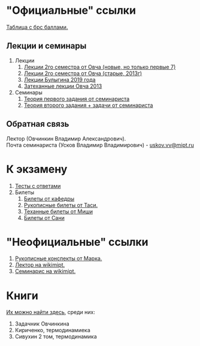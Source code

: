 # "Официальные" ссылки
[Таблица с брс баллами.](https://docs.google.com/spreadsheets/d/1HwuChCWgpusm-0oG_RnH-o3sKKyqvB5a6fFEXyAVaZY/edit#gid=0)  

## Лекции и семинары
1. Лекции
    1. [Лекции 2го семестра от Овча (новые, но только первые 7)](https://www.youtube.com/playlist?list=PLtkGmqQ5HKX59vtxw6Ves0u5yx-N0oiib)  
    1. [Лекции 2го семестра от Овча (старые, 2013г)](https://mipt.lectoriy.ru/course/Physics-Thermodynamics-09L#lectures)  
    1. [Лекции Булыгина 2019 года](https://www.youtube.com/playlist?list=PLtkGmqQ5HKX4wfcVYdtvZrtDCaPwDgk93)  
    1. [Затеханные лекции Овча 2013](https://drive.google.com/file/d/1iXB7f4HSuqy2hs-M1vL8fjEnRHI7bwGM/view?usp=sharing)
1. Семинары
    1. [Теория первого задания от семинариста](https://drive.google.com/drive/folders/1JbfgttfW5e6Gd-jdPzoCnsO87-P5W1mg?usp=sharing)
    1. [Теория второго задания + задачи от семинариста](https://drive.google.com/file/d/1zdHN4HuG9OsDUqRE4G-fSl2P24gPC4iO/view?usp=sharing)



## Обратная связь
Лектор (Овчинкин Владимир Александрович).  
Почта семинариста (Усков Владимир Владимирович) - uskov.vv@mipt.ru  

# К экзамену
1. [Тесты с ответами](https://thermodynamics.ucoz.net/ans.html)
1. Билеты
    1. [Билеты от кафедры](https://drive.google.com/file/d/11U6Mk9erM65H1m5Z_Pu_bJ7jgY_ad1Gf/view?usp=sharing)
    1. [Рукописные билеты от Таси.](https://drive.google.com/drive/folders/1EC5jI5bdmxloQJnkCs0c8w7PACGIMMu0)
    1. [Теханные билеты от Миши ](https://drive.google.com/drive/folders/1JbfgttfW5e6Gd-jdPzoCnsO87-P5W1mg?usp=sharing)
    1. [Билеты от Сани](https://drive.google.com/file/d/1ATM7yZgrL43vcCs1BdrsCp52XI5a_QiS/view?usp=sharing)

# "Неофициальные" ссылки
1. [Рукописные конспекты от Марка.](https://bit.ly/physicssem2)
1. [Лектор на wikimipt.](http://wikimipt.org/wiki/Овчинкин_Владимир_Александрович)
1. [Семинарис на wikimipt.](http://wikimipt.org/wiki/Усков_Владимир_Владимирович)

# Книги
[Их можно найти здесь](https://drive.google.com/drive/u/1/folders/1kCGZ9ExN_GqzfJj7tXT_Mz-AGigulikv), среди них:
1. Задачник Овчинкина
1. Кириченко, термодинамиека
1. Сивухин 2 том, термодинамика
